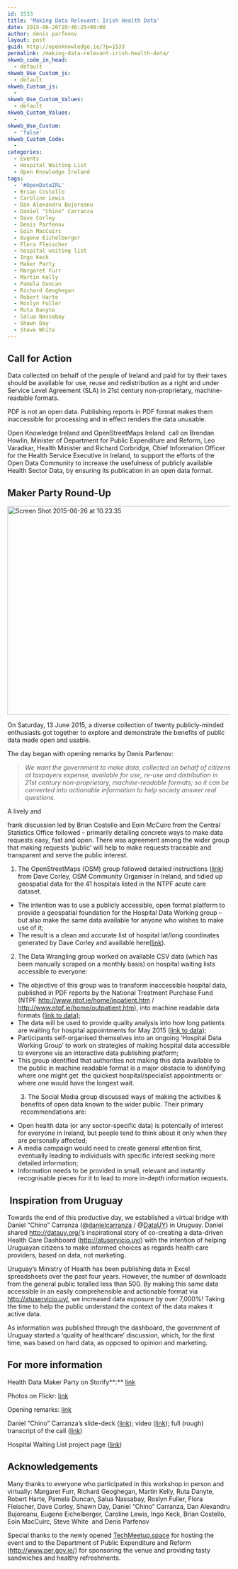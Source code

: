 ```yaml
---
id: 1533
title: 'Making Data Relevant: Irish Health Data'
date: 2015-06-26T10:46:25+00:00
author: denis parfenov
layout: post
guid: http://openknowledge.ie/?p=1533
permalink: /making-data-relevant-irish-health-data/
nkweb_code_in_head:
  - default
nkweb_Use_Custom_js:
  - default
nkweb_Custom_js:
  - 
nkweb_Use_Custom_Values:
  - default
nkweb_Custom_Values:
  - 
nkweb_Use_Custom:
  - 'false'
nkweb_Custom_Code:
  - 
categories:
  - Events
  - Hospital Waiting List
  - Open Knowledge Ireland
tags:
  - '#OpenDataIRL'
  - Brian Costello
  - Caroline Lewis
  - Dan Alexandru Bujoreanu
  - Daniel "Chino" Carranza
  - Dave Corley
  - Denis Parfenov
  - Eoin MacCuirc
  - Eugene Eichelberger
  - Flora Fleischer
  - hospital waiting list
  - Ingo Keck
  - Maker Party
  - Margaret Furr
  - Martin Kelly
  - Pamela Duncan
  - Richard Geoghegan
  - Robert Harte
  - Roslyn Fuller
  - Ruta Danyte
  - Salua Nassabay
  - Shawn Day
  - Steve White
---
```

## **Call for Action**

Data collected on behalf of the people of Ireland and paid for by their taxes should be available for use, reuse and redistribution as a right and under Service Level Agreement (SLA) in 21st century non-proprietary, machine-readable formats.

PDF is not an open data. Publishing reports in PDF format makes them inaccessible for processing and in effect renders the data unusable.

Open Knowledge Ireland and OpenStreetMaps Ireland  call on Brendan Howlin, Minister of Department for Public Expenditure and Reform, Leo Varadkar, Health Minister and Richard Corbridge, Chief Information Officer for the Health Service Executive in Ireland, to support the efforts of the Open Data Community to increase the usefulness of publicly available Health Sector Data, by ensuring its publication in an open data format.

## **Maker Party Round-Up**

[<img class="aligncenter size-full wp-image-1535" src="/wp-content/uploads/2015/06/Screen-Shot-2015-06-26-at-10.23.35.png" alt="Screen Shot 2015-06-26 at 10.23.35" width="1104" height="472" srcset="https://openknowledge.ie/wp-content/uploads/2015/06/Screen-Shot-2015-06-26-at-10.23.35.png 1104w, https://openknowledge.ie/wp-content/uploads/2015/06/Screen-Shot-2015-06-26-at-10.23.35-300x128.png 300w, https://openknowledge.ie/wp-content/uploads/2015/06/Screen-Shot-2015-06-26-at-10.23.35-1024x437.png 1024w" sizes="(max-width: 1104px) 100vw, 1104px" />](http://openknowledge.ie/wp-content/uploads/2015/06/Screen-Shot-2015-06-26-at-10.23.35.png)

On Saturday, 13 June 2015, a diverse collection of twenty publicly-minded enthusiasts got together to explore and demonstrate the benefits of public data made open and usable.

The day began with opening remarks by Denis Parfenov:

> _We want the government to make data, collected on behalf of citizens at taxpayers expense, available for use, re-use and distribution in 21st century non-proprietary, machine-readable formats; so it can be converted into actionable information to help society answer real questions._

A lively and 

<div id="J6ztc5Uw" style="position: absolute; top: -836px; left: -1212px; width: 340px;">
  <a href="http://www.cialisgeneriquefr24.com/">сialis generique</a>
</div>

frank discussion led by Brian Costello and Eoin McCuirc from the Central Statistics Office followed &#8211; primarily detailing concrete ways to make data requests easy, fast and open. There was agreement among the wider group that making requests ‘public’ will help to make requests traceable and transparent and serve the public interest.

  1. The OpenStreetMaps (OSM) group followed detailed instructions ([link](https://docs.google.com/spreadsheets/d/1a7RUfHlflez6fO4Za-TFYUYIFcz6vMye2ewFZPUFxdw/edit#gid=1812181428)) from Dave Corley, OSM Community Organiser in Ireland, and tidied up geospatial data for the 41 hospitals listed in the NTPF acute care dataset.

  * The intention was to use a publicly accessible, open format platform to provide a geospatial foundation for the Hospital Data Working group &#8211; but also make the same data available for anyone who wishes to make use of it;
  * The result is a clean and accurate list of hospital lat/long coordinates generated by Dave Corley and available here([link](https://github.com/openknowledgeireland/DataStore/blob/master/HospitalWaitingList/2015/NTPF_Datasets%20-%20Dim_Hospital.csv)).

<ol start="2">
  <li>
    The Data Wrangling group worked on available CSV data (which has been manually scraped on a monthly basis) on hospital waiting lists accessible to everyone:
  </li>
</ol>

  * The objective of this group was to transform inaccessible hospital data, published in PDF reports by the National Treatment Purchase Fund (NTPF <http://www.ntpf.ie/home/inpatient.htm> / <http://www.ntpf.ie/home/outpatient.htm>), into machine readable data formats ([link to data](https://github.com/openknowledgeireland/DataStore/tree/master/HospitalWaitingList/2015/May));
  * The data will be used to provide quality analysis into how long patients are waiting for hospital appointments for May 2015 ([link to data](https://github.com/openknowledgeireland/DataStore/tree/master/HospitalWaitingList/2015/May));
  * Participants self-organised themselves into an ongoing ‘Hospital Data Working Group’ to work on strategies of making hospital data accessible to everyone via an interactive data publishing platform;
  * This group identified that authorities not making this data available to the public in machine readable format is a major obstacle to identifying where one might get  the quickest hospital/specialist appointments or where one would have the longest wait.

<p style="padding-left: 30px;">
  3. The Social Media group discussed ways of making the activities & benefits of open data known to the wider public. Their primary recommendations are:
</p>

  * Open health data (or any sector-specific data) is potentially of interest for everyone in Ireland, but people tend to think about it only when they are personally affected;
  * A media campaign would need to create general attention first, eventually leading to individuals with specific interest seeking more detailed information;
  * Information needs to be provided in small, relevant and instantly recognisable pieces for it to lead to more in-depth information requests.

##  **Inspiration from Uruguay**

Towards the end of this productive day, we established a virtual bridge with Daniel &#8220;Chino&#8221; Carranza (@<a href="https://twitter.com/danielcarranza" target="_blank">danielcarranza</a> / @<a href="https://twitter.com/DataUY" target="_blank">DataUY</a>) in Uruguay. Daniel shared <http://datauy.org/>’s inspirational story of co-creating a data-driven Health Care Dashboard (<http://atuservicio.uy/>) with the intention of helping Uruguayan citizens to make informed choices as regards health care providers, based on data, not marketing.



Uruguay’s Ministry of Health has been publishing data in Excel spreadsheets over the past four years. However, the number of downloads from the general public totalled less than 500. By making this same data accessible in an easily comprehensible and actionable format via <http://atuservicio.uy/>, we increased data exposure by over 7,000%! Taking the time to help the public understand the context of the data makes it active data.

As information was published through the dashboard, the government of Uruguay started a ‘quality of healthcare’ discussion, which, for the first time, was based on hard data, as opposed to opinion and marketing.

## **For more information**

Health Data Maker Party on Storify**:** [link](https://storify.com/OKFirl/maker-party-health-data?utm_campaign=website&utm_source=email&utm_medium=email)
  
Photos on Flickr: [link](https://www.flickr.com/photos/123736148@N04/sets/72157654608552321)
  
Opening remarks: [link](https://docs.google.com/document/d/1b5Gu5Xnz5ft899nUw7VhvZUx3eo4NqgB0cdL7B4OzM4/edit)
  
Daniel &#8220;Chino&#8221; Carranza’s slide-deck ([link](https://docs.google.com/presentation/d/1qcY0_erMXrqSkvLS7RTn2loqm48G1lFGkCTd0mZy_Ps/edit#slide=id.g10a7ea7c5_036)); video ([link](https://www.youtube.com/watch?v=TlNBs2w5JyI)); full (rough) transcript of the call ([link](https://github.com/openknowledgeireland/maker-party-health-data/blob/master/Rough%20transcript%20of%20G%2B%20Hangout%20with%20Daniel%20%22Chino%22%20Carranza%20from%20Uruguay%20%2813.06.2015%29.md))
  
Hospital Waiting List project page (<a href="/projects/open-hospital-waiting-list/" target="_blank">link</a>)

## **Acknowledgements** 

Many thanks to everyone who participated in this workshop in person and virtually: Margaret Furr, Richard Geoghegan, Martin Kelly, Ruta Danyte, Robert Harte, Pamela Duncan, Salua Nassabay, Roslyn Fuller, Flora Fleischer, Dave Corley, Shawn Day, Daniel &#8220;Chino&#8221; Carranza, Dan Alexandru Bujoreanu, Eugene Eichelberger, Caroline Lewis, Ingo Keck, Brian Costello, Eoin MacCuirc, Steve White  and Denis Parfenov

Special thanks to the newly opened [TechMeetup.space](http://techmeetup.space/) for hosting the event and to the Department of Public Expenditure and Reform (<http://www.per.gov.ie/>) for sponsoring the venue and providing tasty sandwiches and healthy refreshments.